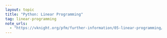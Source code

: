 ```yaml
---
layout: topic
title: "Python: Linear Programming"
tag: linear-programming
note_urls:
  - "https://vknight.org/pfm/further-information/05-linear-programming/introduction/main.html"
---
```

